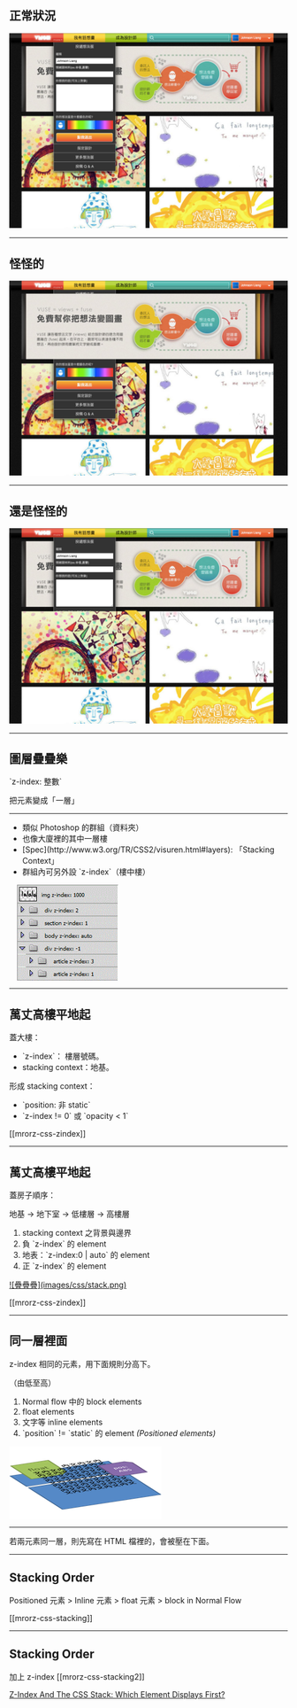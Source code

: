 正常狀況
------

![正常情形](images/css/zindex-normal.jpg)

---

怪怪的
------

![不正常情形1](images/css/zindex-abnormal.jpg)

---


還是怪怪的
------

![不正常情形2](images/css/zindex-abnormal2.jpg)

---

圖層疊疊樂
---------

<p class="leader trailer"> `z-index: 整數` </p>
<p>把元素變成「一層」</p>
<hr>
<div class="fragment">
  <ul style="vertical-align: middle;">
    <li>類似 Photoshop 的群組（資料夾）</li>
    <li>也像大廈裡的其中一層樓</li>
    <li>[Spec](http://www.w3.org/TR/CSS2/visuren.html#layers): 「Stacking Context」</li>
    <li>群組內可另外設 `z-index`（樓中樓）</li>
  </ul>
  <img src="images/css/ps_zindex.gif" alt="Photoshop 群組類比圖層" style="vertical-align: middle; margin-left: 1em;" />
</div>



---

萬丈高樓平地起
------------

<div class="row">
  <div class="span3">
    <p>蓋大樓：</p>
    <ul>
      <li>`z-index`： 樓層號碼。</li>
      <li>stacking context：地基。</li>
    </ul>
  </div>
  <div class="span3">
    <p>形成 stacking context：</p>
    <ul>
      <li>`position: 非 static`</li>
      <li>`z-index != 0` 或 `opacity < 1`</li>
    </ul>
  </div>
</div>

[[mrorz-css-zindex]]

---

萬丈高樓平地起
------------


<div class="leader row">
  <div class="span4">
    <p>蓋房子順序：</p>
    <p>地基 → 地下室 → 低樓層 → 高樓層</p>
    <ol style="vertical-align: middle;">
      <li>stacking context 之背景與邊界</li>
      <li>負 `z-index` 的 element</li>
      <li>地表：`z-index:0 | auto` 的 element</li>
      <li>正 `z-index` 的 element</li>
    </ol>
  </div>
  <div class="span2">
    <a href="http://www.w3.org/TR/css3-box/#stacking" title="Source: CSS basic box model">
      ![疊疊疊](images/css/stack.png)
    </a>
  </div>
</div>

[[mrorz-css-zindex]]

---

同一層裡面
--------

z-index 相同的元素，用下面規則分高下。

（由低至高）

<div class="row">
  <div class="span4">
    <ol>
      <li>Normal flow 中的 block elements</li>
      <li>float elements</li>
      <li>文字等 inline elements</li>
      <li>`position` != `static` 的 element <em>(Positioned elements)</em></li>
    </ol>
  </div>
  <div class="span2">
    <img src="images/css/ground-stacking.png" alt="疊疊" style="vertical-align: middle;">
  </div>
</div>

- - -

若兩元素同一層，則先寫在 HTML 檔裡的，會被壓在下面。
<!--<p class="leader">
  <a href="http://jsfiddle.net/49aV7/">示例1</a>
  <a href="http://jsfiddle.net/49aV7/2">示例2</a>
</p>-->

---

Stacking Order
--------------
<!-- 一步一步說明：http://www.vanseodesign.com/css/css-stack-z-index/ -->
<!-- https://developer.mozilla.org/en-US/docs/CSS/Understanding_z-index -->

Positioned 元素 > Inline 元素 > float 元素 > block in Normal Flow </p>

[[mrorz-css-stacking]]

---

Stacking Order
---------------
<!-- 一步一步說明：http://www.vanseodesign.com/css/css-stack-z-index/ -->
<!-- https://developer.mozilla.org/en-US/docs/CSS/Understanding_z-index -->
加上 z-index
[[mrorz-css-stacking2]]

[Z-Index And The CSS Stack: Which Element Displays First?](http://www.vanseodesign.com/css/css-stack-z-index/)